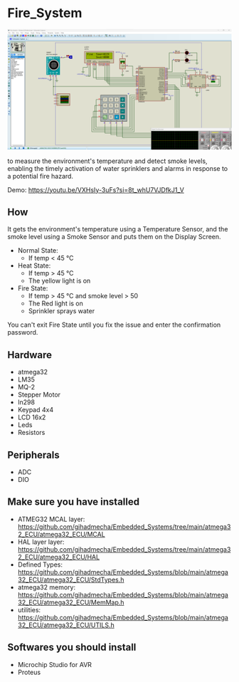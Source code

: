 # Fire_System
![](https://github.com/gihadmecha/Fire_System/blob/main/Fine_State.png)

to measure the environment's temperature and detect smoke levels, enabling the timely activation of water sprinklers and alarms in response to a potential fire hazard.

Demo: https://youtu.be/VXHsIy-3uFs?si=8t_whU7VJDfkJ1_V

## How
It gets the environment's temperature using a Temperature Sensor, and the smoke level using a Smoke Sensor and puts them on the Display Screen.
- Normal State:
  - If temp < 45 °C
- Heat State:
  - If temp > 45 °C
  - The yellow light is on
- Fire State:
  - If temp > 45 °C and smoke level > 50
  - The Red light is on
  - Sprinkler sprays water

    
You can't exit Fire State until you fix the issue and enter the confirmation password.

## Hardware
- atmega32
- LM35
- MQ-2
- Stepper Motor
- ln298
- Keypad 4x4
- LCD 16x2
- Leds
- Resistors

## Peripherals
- ADC
- DIO

## Make sure you have installed
- ATMEG32 MCAL layer: https://github.com/gihadmecha/Embedded_Systems/tree/main/atmega32_ECU/atmega32_ECU/MCAL
- HAL layer layer: https://github.com/gihadmecha/Embedded_Systems/tree/main/atmega32_ECU/atmega32_ECU/HAL
- Defined Types: https://github.com/gihadmecha/Embedded_Systems/blob/main/atmega32_ECU/atmega32_ECU/StdTypes.h
- atmega32 memory: https://github.com/gihadmecha/Embedded_Systems/blob/main/atmega32_ECU/atmega32_ECU/MemMap.h
- utilities: https://github.com/gihadmecha/Embedded_Systems/blob/main/atmega32_ECU/atmega32_ECU/UTILS.h

## Softwares you should install
- Microchip Studio for AVR
- Proteus
